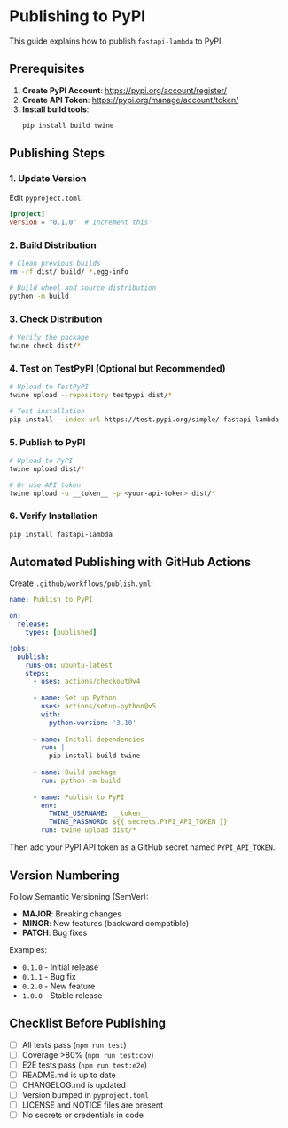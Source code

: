 # Publishing to PyPI

This guide explains how to publish `fastapi-lambda` to PyPI.

## Prerequisites

1. **Create PyPI Account**: https://pypi.org/account/register/
2. **Create API Token**: https://pypi.org/manage/account/token/
3. **Install build tools**:
   ```bash
   pip install build twine
   ```

## Publishing Steps

### 1. Update Version

Edit `pyproject.toml`:
```toml
[project]
version = "0.1.0"  # Increment this
```

### 2. Build Distribution

```bash
# Clean previous builds
rm -rf dist/ build/ *.egg-info

# Build wheel and source distribution
python -m build
```

### 3. Check Distribution

```bash
# Verify the package
twine check dist/*
```

### 4. Test on TestPyPI (Optional but Recommended)

```bash
# Upload to TestPyPI
twine upload --repository testpypi dist/*

# Test installation
pip install --index-url https://test.pypi.org/simple/ fastapi-lambda
```

### 5. Publish to PyPI

```bash
# Upload to PyPI
twine upload dist/*

# Or use API token
twine upload -u __token__ -p <your-api-token> dist/*
```

### 6. Verify Installation

```bash
pip install fastapi-lambda
```

## Automated Publishing with GitHub Actions

Create `.github/workflows/publish.yml`:

```yaml
name: Publish to PyPI

on:
  release:
    types: [published]

jobs:
  publish:
    runs-on: ubuntu-latest
    steps:
      - uses: actions/checkout@v4
      
      - name: Set up Python
        uses: actions/setup-python@v5
        with:
          python-version: '3.10'
      
      - name: Install dependencies
        run: |
          pip install build twine
      
      - name: Build package
        run: python -m build
      
      - name: Publish to PyPI
        env:
          TWINE_USERNAME: __token__
          TWINE_PASSWORD: ${{ secrets.PYPI_API_TOKEN }}
        run: twine upload dist/*
```

Then add your PyPI API token as a GitHub secret named `PYPI_API_TOKEN`.

## Version Numbering

Follow Semantic Versioning (SemVer):
- **MAJOR**: Breaking changes
- **MINOR**: New features (backward compatible)
- **PATCH**: Bug fixes

Examples:
- `0.1.0` - Initial release
- `0.1.1` - Bug fix
- `0.2.0` - New feature
- `1.0.0` - Stable release

## Checklist Before Publishing

- [ ] All tests pass (`npm run test`)
- [ ] Coverage >80% (`npm run test:cov`)
- [ ] E2E tests pass (`npm run test:e2e`)
- [ ] README.md is up to date
- [ ] CHANGELOG.md is updated
- [ ] Version bumped in `pyproject.toml`
- [ ] LICENSE and NOTICE files are present
- [ ] No secrets or credentials in code
